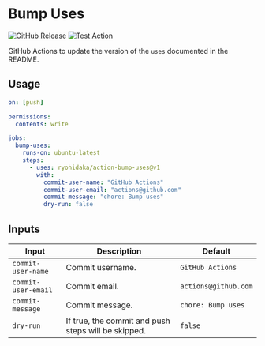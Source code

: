 # Bump Uses

[![GitHub Release](https://img.shields.io/github/v/release/ryohidaka/action-bump-uses)](https://github.com/ryohidaka/action-bump-uses/releases/)
[![Test Action](https://github.com/ryohidaka/action-bump-uses/actions/workflows/test.yml/badge.svg)](https://github.com/ryohidaka/action-bump-uses/actions/workflows/test.yml)

GitHub Actions to update the version of the `uses` documented in the README.

## Usage

```yml
on: [push]

permissions:
  contents: write

jobs:
  bump-uses:
    runs-on: ubuntu-latest
    steps:
      - uses: ryohidaka/action-bump-uses@v1
        with:
          commit-user-name: "GitHub Actions"
          commit-user-email: "actions@github.com"
          commit-message: "chore: Bump uses"
          dry-run: false
```

## Inputs

| Input               | Description                                         | Default              |
| ------------------- | --------------------------------------------------- | -------------------- |
| `commit-user-name`  | Commit username.                                    | `GitHub Actions`     |
| `commit-user-email` | Commit email.                                       | `actions@github.com` |
| `commit-message`    | Commit message.                                     | `chore: Bump uses`   |
| `dry-run`           | If true, the commit and push steps will be skipped. | `false`              |
